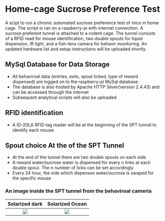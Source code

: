 # Home-cage Sucrose Preference Test
A scipt to run a chronic automated sucrose preference test of mice in home cage. The script is ran on a raspberry-pi with internet connection. A sucrose preferent tunnel is attached to a rodent cage. The tunnel consists of a RFID read for mouse identification, two double spouts for liquid dispension, IR light, and a fish-lens camera for behavir monitoring. An updated hardware list and setup instructions will be uploaded shortly. 
## MySql Database for Data Storage
- All behaviroal data (entries, exits, spout licked, type of reward dispensed) are logged on to the raspberry-pi MySql database. 
- The database is also hosted  by Apache HTTP Sever(version 2.4.43) and can be accessed through the internet
- Subsequent analytical scripts will also be uploaded
## RFID identification
- A ID-20LA RFID tag reader will be at the beginning of the SPT tunnel to identify each mouse
## Spout choice At the of the SPT Tunnel
- At the end of the tunnel there are two double spouts on each side.
- A reward water/sucrose water is dispensed for every n links at each double spout. The n number of licks can be set accordingly
- Every 24 hour, the side which dispenses water/sucrose is swaped for the specific mouse
### An image inside the SPT tunnel from the behaviroal cameria
Solarized dark             |  Solarized Ocean
:-------------------------:|:-------------------------:
![](Mouse_licking_right_spout.gif) | ![](Mouse_licking_left_spout.gif)

